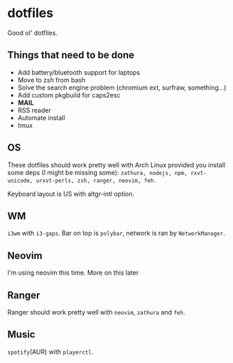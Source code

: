 # dotfiles

Good ol' dotfiles.

## Things that need to be done

* Add battery/bluetooth support for laptops
* Move to zsh from bash
* Solve the search engine problem (chromium ext, surfraw, something...)
* Add custom pkgbuild for caps2esc
* **MAIL**
* RSS reader
* Automate install
* tmux

## OS

These dotfiles should work pretty well with Arch Linux provided you install some
deps (I might be missing some): `zathura, nodejs, npm, rxvt-unicode,
urxvt-perls, zsh, ranger, neovim, feh`.

Keyboard layout is US with altgr-intl option.

## WM

`i3wm` with `i3-gaps`. Bar on top is `polybar`, network is ran by
`NetworkManager`.

## Neovim

I'm using neovim this time. More on this later

## Ranger

Ranger should work pretty well with `neovim`, `zathura` and `feh`.

## Music

`spotify`(AUR) with `playerctl`.
